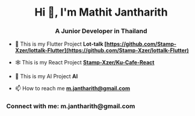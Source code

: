 <h1 align="center">Hi 👋, I'm Mathit Jantharith</h1>
<h3 align="center">A Junior Developer in Thailand</h3>

- 📱 This is my Flutter Project **Lot-talk [https://github.com/Stamp-Xzer/lottalk-Flutter](https://github.com/Stamp-Xzer/lottalk-Flutter)**

- 🕸 This is my React Project **[Stamp-Xzer/Ku-Cafe-React](https://github.com/Stamp-Xzer/Ku-Cafe-ReactJS)**

- 🤝 This is my AI Project **AI**

- 📫 How to reach me **m.jantharith@gmail.com**

<h3 align="left" style="font-weight=bold">Connect with me: m.jantharith@gmail.com </h3>
<p align="left">
</p>
